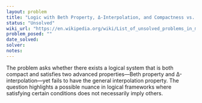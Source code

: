 ```yaml
---
layout: problem
title: "Logic with Beth Property, Δ-Interpolation, and Compactness vs. Interpolation Property"
status: "Unsolved"
wiki_url: "https://en.wikipedia.org/wiki/List_of_unsolved_problems_in_mathematics"
problem_posed: ""
date_solved:
solver:
notes:
---
```

The problem asks whether there exists a logical system that is both compact and satisfies two advanced properties—Beth property and Δ-interpolation—yet fails to have the general interpolation property. The question highlights a possible nuance in logical frameworks where satisfying certain conditions does not necessarily imply others.